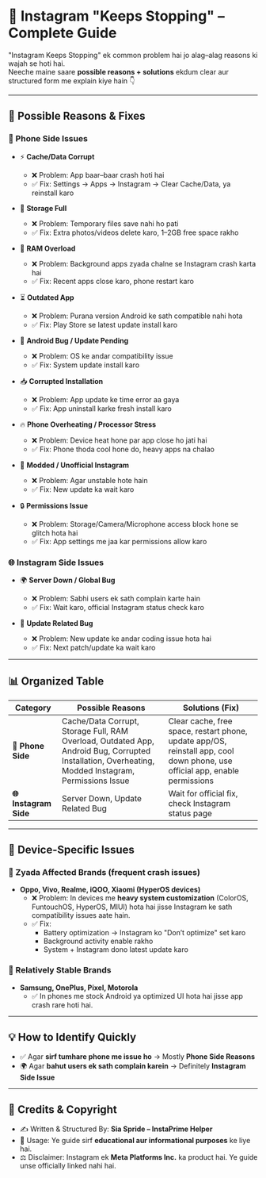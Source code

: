 # 📌 Instagram "Keeps Stopping" – Complete Guide  

"Instagram Keeps Stopping" ek common problem hai jo alag–alag reasons ki wajah se hoti hai.  
Neeche maine saare **possible reasons + solutions** ekdum clear aur structured form me explain kiye hain 👇  

---

## 🔎 Possible Reasons & Fixes  

### 📱 Phone Side Issues  

- ⚡ **Cache/Data Corrupt**  
  - ❌ Problem: App baar–baar crash hoti hai  
  - ✅ Fix: Settings → Apps → Instagram → Clear Cache/Data, ya reinstall karo  

- 📂 **Storage Full**  
  - ❌ Problem: Temporary files save nahi ho pati  
  - ✅ Fix: Extra photos/videos delete karo, 1–2GB free space rakho  

- 🧠 **RAM Overload**  
  - ❌ Problem: Background apps zyada chalne se Instagram crash karta hai  
  - ✅ Fix: Recent apps close karo, phone restart karo  

- ⏳ **Outdated App**  
  - ❌ Problem: Purana version Android ke sath compatible nahi hota  
  - ✅ Fix: Play Store se latest update install karo  

- 🔧 **Android Bug / Update Pending**  
  - ❌ Problem: OS ke andar compatibility issue  
  - ✅ Fix: System update install karo  

- 📥 **Corrupted Installation**  
  - ❌ Problem: App update ke time error aa gaya  
  - ✅ Fix: App uninstall karke fresh install karo  

- 🔥 **Phone Overheating / Processor Stress**  
  - ❌ Problem: Device heat hone par app close ho jati hai  
  - ✅ Fix: Phone thoda cool hone do, heavy apps na chalao  

- 🛑 **Modded / Unofficial Instagram**  
  - ❌ Problem: Agar unstable hote hain  
  - ✅ Fix: New update ka wait karo  

- 🔒 **Permissions Issue**  
  - ❌ Problem: Storage/Camera/Microphone access block hone se glitch hota hai  
  - ✅ Fix: App settings me jaa kar permissions allow karo  

### 🌐 Instagram Side Issues  

- 🌍 **Server Down / Global Bug**  
  - ❌ Problem: Sabhi users ek sath complain karte hain  
  - ✅ Fix: Wait karo, official Instagram status check karo  

- 🐞 **Update Related Bug**  
  - ❌ Problem: New update ke andar coding issue hota hai  
  - ✅ Fix: Next patch/update ka wait karo  

---

## 📊 Organized Table  

| Category              | Possible Reasons                                                                 | Solutions (Fix)                                               |
|-----------------------|----------------------------------------------------------------------------------|---------------------------------------------------------------|
| **📱 Phone Side**     | Cache/Data Corrupt, Storage Full, RAM Overload, Outdated App, Android Bug, Corrupted Installation, Overheating, Modded Instagram, Permissions Issue | Clear cache, free space, restart phone, update app/OS, reinstall app, cool down phone, use official app, enable permissions |
| **🌐 Instagram Side** | Server Down, Update Related Bug                                                   | Wait for official fix, check Instagram status page            |

---

## 📱 Device-Specific Issues  

### 🔻 Zyada Affected Brands (frequent crash issues)  
- **Oppo, Vivo, Realme, iQOO, Xiaomi (HyperOS devices)**  
  - ❌ Problem: In devices me **heavy system customization** (ColorOS, FuntouchOS, HyperOS, MIUI) hota hai jisse Instagram ke sath compatibility issues aate hain.  
  - ✅ Fix:  
    - Battery optimization → Instagram ko "Don’t optimize" set karo  
    - Background activity enable rakho  
    - System + Instagram dono latest update karo  

### 🔺 Relatively Stable Brands  
- **Samsung, OnePlus, Pixel, Motorola**  
  - ✅ In phones me stock Android ya optimized UI hota hai jisse app crash rare hoti hai.  

---

## 💡 How to Identify Quickly  

- ✅ Agar **sirf tumhare phone me issue ho** → Mostly **Phone Side Reasons**  
- 🌍 Agar **bahut users ek sath complain karein** → Definitely **Instagram Side Issue**  

---

## 📜 Credits & Copyright  

- ✍️ Written & Structured By: **Sia Spride – InstaPrime Helper**  
- 📌 Usage: Ye guide sirf **educational aur informational purposes** ke liye hai.  
- ⚖️ Disclaimer: Instagram ek **Meta Platforms Inc.** ka product hai. Ye guide unse officially linked nahi hai.
